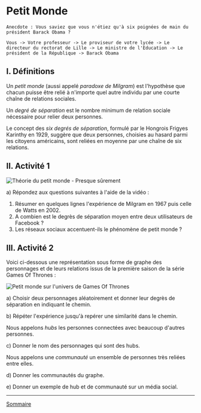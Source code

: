 # Petit Monde

```
Anecdote : Vous saviez que vous n'étiez qu'à six poignées de main du président Barack Obama ?

Vous -> Votre professeur -> Le proviseur de votre lycée -> Le directeur du rectorat de Lille -> Le ministre de l'Education -> Le président de la République -> Barack Obama
```
## I. Définitions

Un *petit monde* (aussi appelé *paradoxe de Milgram*) est l'hypothèse que chacun puisse être relié à n'importe quel autre individu par une courte chaîne de relations sociales.

Un *degré de séparation* est le nombre minimum de relation sociale nécessaire pour relier deux personnes.

Le concept des *six degrés de séparation*, formulé par le Hongrois Frigyes Karinthy en 1929, suggère que deux personnes, choisies au hasard parmi les citoyens américains, sont reliées en moyenne par une chaîne de six relations.

## II. Activité 1

![Théorie du petit monde - Presque sûrement](https://www.youtube.com/watch?v=gOiIQ0qGiCc)

a) Répondez aux questions suivantes à l'aide de la vidéo :

1. Résumer en quelques lignes l'expérience de Milgram en 1967 puis celle de Watts en 2002.
2. A combien est le degrès de séparation moyen entre deux utilisateurs de Facebook ?
3. Les réseaux sociaux accentuent-ils le phénomène de petit monde ?

## III. Activité 2

Voici ci-dessous une représentation sous forme de graphe des personnages et de leurs relations issus de la première saison de la série Games Of Thrones :

![Petit monde sur l'univers de Games Of Thrones](./img/petit_monde_got.png)

a) Choisir deux personnages aléatoirement et donner leur degrès de séparation en indiquant le chemin.

b) Répéter l'expérience jusqu'à repérer une similarité dans le chemin.

Nous appelons *hubs* les personnes connectées avec beaucoup d'autres personnes.

c) Donner le nom des personnages qui sont des hubs.

Nous appelons une *communauté* un ensemble de personnes très reliées entre elles.

d) Donner les communautés du graphe.

e) Donner un exemple de hub et de communauté sur un média social.

_____________

[Sommaire](./../README.md)